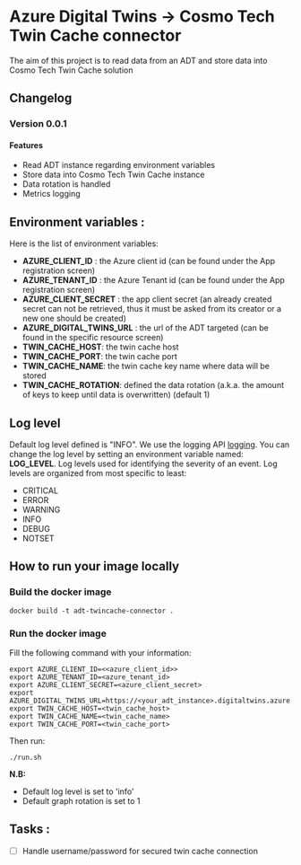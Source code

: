 # Azure Digital Twins -> Cosmo Tech Twin Cache connector

The aim of this project is to read data from an ADT and store data into Cosmo Tech Twin Cache solution

## Changelog

### Version 0.0.1

#### Features

- Read ADT instance regarding environment variables
- Store data into Cosmo Tech Twin Cache instance
- Data rotation is handled
- Metrics logging

## Environment variables :

Here is the list of environment variables:

- **AZURE_CLIENT_ID** : the Azure client id (can be found under the App registration screen)
- **AZURE_TENANT_ID** : the Azure Tenant id (can be found under the App registration screen)
- **AZURE_CLIENT_SECRET** : the app client secret (an already created secret can not be retrieved, thus it must be asked from its creator or a new one should be created)
- **AZURE_DIGITAL_TWINS_URL** : the url of the ADT targeted (can be found in the specific resource screen)
- **TWIN_CACHE_HOST**: the twin cache host
- **TWIN_CACHE_PORT**: the twin cache port
- **TWIN_CACHE_NAME**: the twin cache key name where data will be stored
- **TWIN_CACHE_ROTATION**: defined the data rotation (a.k.a. the amount of keys to keep until data is overwritten) (default 1)

## Log level

Default log level defined is "INFO".
We use the logging API [logging](https://docs.python.org/3/library/logging.html).
You can change the log level by setting an environment variable named: **LOG_LEVEL**.
Log levels used for identifying the severity of an event. Log levels are organized from most specific to least:

- CRITICAL
- ERROR
- WARNING
- INFO
- DEBUG
- NOTSET

## How to run your image locally

### Build the docker image

`docker build -t adt-twincache-connector .`

### Run the docker image

Fill the following command with your information:

```
export AZURE_CLIENT_ID=<<azure_client_id>>
export AZURE_TENANT_ID=<azure_tenant_id>
export AZURE_CLIENT_SECRET=<azure_client_secret>
export AZURE_DIGITAL_TWINS_URL=https://<your_adt_instance>.digitaltwins.azure.net
export TWIN_CACHE_HOST=<twin_cache_host>
export TWIN_CACHE_NAME=<twin_cache_name>
export TWIN_CACHE_PORT=<twin_cache_port>
```

Then run:

`./run.sh`

**N.B:**

- Default log level is set to 'info'
- Default graph rotation is set to 1

## Tasks :

- [ ]  Handle username/password for secured twin cache connection
